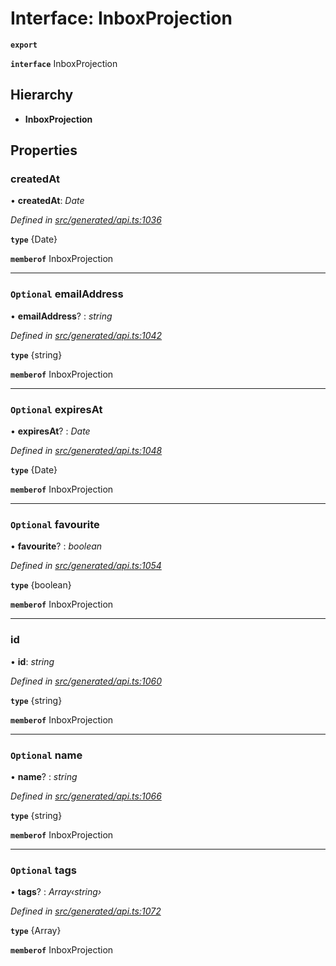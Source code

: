 # Interface: InboxProjection

**`export`** 

**`interface`** InboxProjection

## Hierarchy

* **InboxProjection**

## Properties

###  createdAt

• **createdAt**: *Date*

*Defined in [src/generated/api.ts:1036](https://github.com/mailslurp/mailslurp-client-ts-js/blob/c5d4ad1/src/generated/api.ts#L1036)*

**`type`** {Date}

**`memberof`** InboxProjection

___

### `Optional` emailAddress

• **emailAddress**? : *string*

*Defined in [src/generated/api.ts:1042](https://github.com/mailslurp/mailslurp-client-ts-js/blob/c5d4ad1/src/generated/api.ts#L1042)*

**`type`** {string}

**`memberof`** InboxProjection

___

### `Optional` expiresAt

• **expiresAt**? : *Date*

*Defined in [src/generated/api.ts:1048](https://github.com/mailslurp/mailslurp-client-ts-js/blob/c5d4ad1/src/generated/api.ts#L1048)*

**`type`** {Date}

**`memberof`** InboxProjection

___

### `Optional` favourite

• **favourite**? : *boolean*

*Defined in [src/generated/api.ts:1054](https://github.com/mailslurp/mailslurp-client-ts-js/blob/c5d4ad1/src/generated/api.ts#L1054)*

**`type`** {boolean}

**`memberof`** InboxProjection

___

###  id

• **id**: *string*

*Defined in [src/generated/api.ts:1060](https://github.com/mailslurp/mailslurp-client-ts-js/blob/c5d4ad1/src/generated/api.ts#L1060)*

**`type`** {string}

**`memberof`** InboxProjection

___

### `Optional` name

• **name**? : *string*

*Defined in [src/generated/api.ts:1066](https://github.com/mailslurp/mailslurp-client-ts-js/blob/c5d4ad1/src/generated/api.ts#L1066)*

**`type`** {string}

**`memberof`** InboxProjection

___

### `Optional` tags

• **tags**? : *Array‹string›*

*Defined in [src/generated/api.ts:1072](https://github.com/mailslurp/mailslurp-client-ts-js/blob/c5d4ad1/src/generated/api.ts#L1072)*

**`type`** {Array<string>}

**`memberof`** InboxProjection
